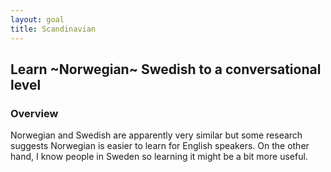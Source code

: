 ```yaml
---
layout: goal
title: Scandinavian
---
```


## Learn ~Norwegian~ Swedish to a conversational level

### Overview

Norwegian and Swedish are apparently very similar but some research suggests
Norwegian is easier to learn for English speakers. On the other hand, I know
people in Sweden so learning it might be a bit more useful.
